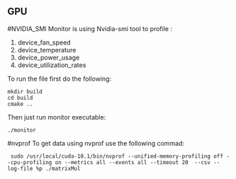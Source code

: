 ## GPU
#NVIDIA_SMI
Monitor is using Nvidia-smi tool to profile :
1. device_fan_speed
2. device_temperature
3. device_power_usage
4. device_utilization_rates

To run the file first do the following:

```
mkdir build
cd build
cmake ..
```

Then just run monitor executable:
```
./monitor 
```

#nvprof
To get data using nvprof use the following commad:
```
 sudo /usr/local/cuda-10.1/bin/nvprof --unified-memory-profiling off --cpu-profiling on --metrics all --events all --timeout 20  --csv --log-file %p ./matrixMul
```
